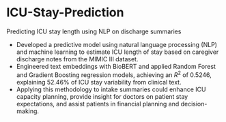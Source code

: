 # ICU-Stay-Prediction
Predicting ICU stay length using NLP on discharge summaries

- Developed a predictive model using natural language processing (NLP) and machine learning to estimate ICU length of stay based on caregiver discharge notes from the MIMIC III dataset.
- Engineered text embeddings with BioBERT and applied Random Forest and Gradient Boosting regression models, achieving an $R^2$ of 0.5246, explaining 52.46% of ICU stay variability from clinical text.
- Applying this methodology to intake summaries could enhance ICU capacity planning, provide insight for doctors on patient stay expectations, and assist patients in financial planning and decision-making.






